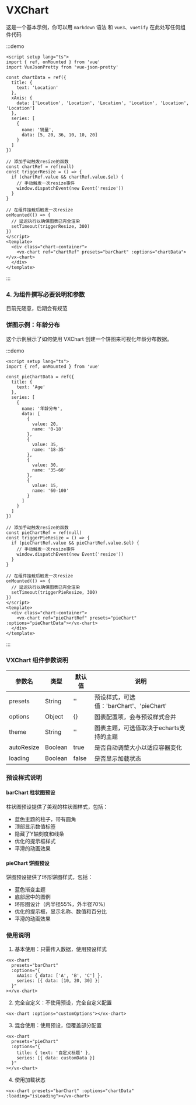 # VXChart

这是一个基本示例，你可以用 `markdown` 语法 和 `vue3`、`vuetify` 在此处写任何组件代码

:::demo

```vue
<script setup lang="ts">
import { ref, onMounted } from 'vue'
import VueJsonPretty from 'vue-json-pretty'

const chartData = ref({
  title: {
    text: 'Location'
  },
  xAxis: {
    data: ['Location', 'Location', 'Location', 'Location', 'Location', 'Location']
  },
  series: [
    {
      name: '销量',
      data: [5, 20, 36, 10, 10, 20]
    }
  ]
})

// 添加手动触发resize的函数
const chartRef = ref(null)
const triggerResize = () => {
  if (chartRef.value && chartRef.value.$el) {
    // 手动触发一次resize事件
    window.dispatchEvent(new Event('resize'))
  }
}

// 在组件挂载后触发一次resize
onMounted(() => {
  // 延迟执行以确保图表已完全渲染
  setTimeout(triggerResize, 300)
})
</script>
<template>
  <div class="chart-container">
    <vx-chart ref="chartRef" presets="barChart" :options="chartData"></vx-chart>
  </div>
</template>
```

<style scoped>
.chart-container {
  width: 100%;
  height: 400px;
  border: 1px solid #eee;
  margin-bottom: 20px;
}
</style>

:::

### 4. 为组件撰写必要说明和参数

目前先随意，后期会有规范

### 饼图示例：年龄分布

这个示例展示了如何使用 VXChart 创建一个饼图来可视化年龄分布数据。

:::demo

```vue
<script setup lang="ts">
import { ref, onMounted } from 'vue'

const pieChartData = ref({
  title: {
    text: 'Age'
  },
  series: [
    {
      name: '年龄分布',
      data: [
        {
          value: 20,
          name: '0-18'
        },
        {
          value: 35,
          name: '18-35'
        },
        {
          value: 30,
          name: '35-60'
        },
        {
          value: 15,
          name: '60-100'
        }
      ]
    }
  ]
})

// 添加手动触发resize的函数
const pieChartRef = ref(null)
const triggerPieResize = () => {
  if (pieChartRef.value && pieChartRef.value.$el) {
    // 手动触发一次resize事件
    window.dispatchEvent(new Event('resize'))
  }
}

// 在组件挂载后触发一次resize
onMounted(() => {
  // 延迟执行以确保图表已完全渲染
  setTimeout(triggerPieResize, 300)
})
</script>
<template>
  <div class="chart-container">
    <vx-chart ref="pieChartRef" presets="pieChart" :options="pieChartData"></vx-chart>
  </div>
</template>
```

<style scoped>
.chart-container {
  width: 100%;
  height: 400px;
  border: 1px solid #eee;
  margin-bottom: 20px;
}
</style>

:::

### VXChart 组件参数说明

| 参数名     | 类型    | 默认值 | 说明                                     |
| ---------- | ------- | ------ | ---------------------------------------- |
| presets    | String  | ''     | 预设样式，可选值：'barChart'、'pieChart' |
| options    | Object  | {}     | 图表配置项，会与预设样式合并             |
| theme      | String  | ''     | 图表主题，可选值取决于echarts支持的主题  |
| autoResize | Boolean | true   | 是否自动调整大小以适应容器变化           |
| loading    | Boolean | false  | 是否显示加载状态                         |

### 预设样式说明

#### barChart 柱状图预设

柱状图预设提供了美观的柱状图样式，包括：

- 蓝色主题的柱子，带有圆角
- 顶部显示数值标签
- 隐藏了Y轴刻度和线条
- 优化的提示框样式
- 平滑的动画效果

#### pieChart 饼图预设

饼图预设提供了环形饼图样式，包括：

- 蓝色渐变主题
- 底部居中的图例
- 环形图设计（内半径55%，外半径70%）
- 优化的提示框，显示名称、数值和百分比
- 平滑的动画效果

### 使用说明

1. 基本使用：只需传入数据，使用预设样式

```vue
<vx-chart
  presets="barChart"
  :options="{
    xAxis: { data: ['A', 'B', 'C'] },
    series: [{ data: [10, 20, 30] }]
  }"
></vx-chart>
```

2. 完全自定义：不使用预设，完全自定义配置

```vue
<vx-chart :options="customOptions"></vx-chart>
```

3. 混合使用：使用预设，但覆盖部分配置

```vue
<vx-chart
  presets="pieChart"
  :options="{
    title: { text: '自定义标题' },
    series: [{ data: customData }]
  }"
></vx-chart>
```

4. 使用加载状态

```vue
<vx-chart presets="barChart" :options="chartData" :loading="isLoading"></vx-chart>
```
